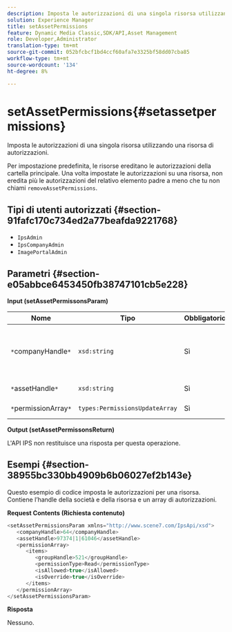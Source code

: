 ```yaml
---
description: Imposta le autorizzazioni di una singola risorsa utilizzando una risorsa di autorizzazioni.
solution: Experience Manager
title: setAssetPermissions
feature: Dynamic Media Classic,SDK/API,Asset Management
role: Developer,Administrator
translation-type: tm+mt
source-git-commit: 052bfcbcf1bd4ccf60afa7e3325bf58dd07cba85
workflow-type: tm+mt
source-wordcount: '134'
ht-degree: 8%

---
```



# setAssetPermissions{#setassetpermissions}

Imposta le autorizzazioni di una singola risorsa utilizzando una risorsa di autorizzazioni.

Per impostazione predefinita, le risorse ereditano le autorizzazioni della cartella principale. Una volta impostate le autorizzazioni su una risorsa, non eredita più le autorizzazioni del relativo elemento padre a meno che tu non chiami `removeAssetPermissions`.

## Tipi di utenti autorizzati {#section-91fafc170c734ed2a77beafda9221768}

* `IpsAdmin`
* `IpsCompanyAdmin`
* `ImagePortalAdmin`

## Parametri {#section-e05abbce6453450fb38747101cb5e228}

**Input (setAssetPermissonsParam)**

| Nome | Tipo | Obbligatorio | Descrizione |
|---|---|---|---|
| `*`companyHandle`*` | `xsd:string` | Sì | L&#39;handle della società che contiene la cartella con cui si desidera lavorare. |
| `*`assetHandle`*` | `xsd:string` | Sì | Maniglia della cartella. |
| `*`permissionArray`*` | `types:PermissionsUpdateArray` | Sì | Matrice di autorizzazioni. |

**Output (setAssetPermissonsReturn)**

L&#39;API IPS non restituisce una risposta per questa operazione.

## Esempi {#section-38955bc330bb4909b6b06027ef2b143e}

Questo esempio di codice imposta le autorizzazioni per una risorsa. Contiene l’handle della società e della risorsa e un array di autorizzazioni.

**Request Contents (Richiesta contenuto)**

```java
<setAssetPermissionsParam xmlns="http://www.scene7.com/IpsApi/xsd">
   <companyHandle>64</companyHandle>
   <assetHandle>97374|1|61046</assetHandle>
   <permissionArray>
      <items>
         <groupHandle>521</groupHandle>
         <permissionType>Read</permissionType>
         <isAllowed>true</isAllowed>
         <isOverride>true</isOverride>
      </items>
   </permissionArray>
</setAssetPermissionsParam>
```

**Risposta**

Nessuno.
